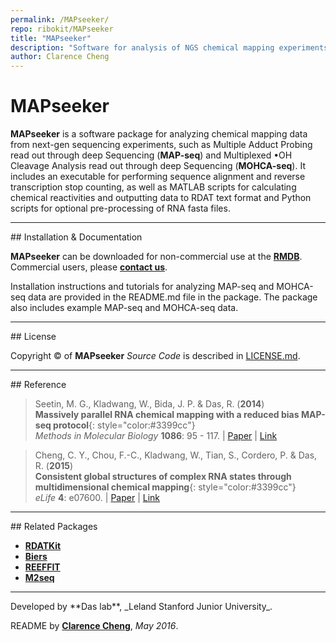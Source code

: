 ```yaml
---
permalink: /MAPseeker/
repo: ribokit/MAPseeker
title: "MAPseeker"
description: "Software for analysis of NGS chemical mapping experiments"
author: Clarence Cheng
---
```


# MAPseeker

**MAPseeker** is a software package for analyzing chemical mapping data from next-gen sequencing experiments, such as Multiple Adduct Probing read out through deep Sequencing (**MAP-seq**) and Multiplexed •OH Cleavage Analysis read out through deep Sequencing (**MOHCA-seq**).
It includes an executable for performing sequence alignment and reverse transcription stop counting, as well as MATLAB scripts for calculating chemical reactivities and outputting data to RDAT text format and Python scripts for optional pre-processing of RNA fasta files.

<hr/>
## Installation &amp; Documentation

**MAPseeker** can be downloaded for non-commercial use at the [**RMDB**](https://rmdb.stanford.edu/tools/). Commercial users, please [**contact us**](https://rmdb.stanford.edu/help/about/#contact).

Installation instructions and tutorials for analyzing MAP-seq and MOHCA-seq data are provided in the README.md file in the package. The package also includes example MAP-seq and MOHCA-seq data.

<hr/>
## License

Copyright &copy; of **MAPseeker** _Source Code_ is described in [LICENSE.md](https://github.com/DasLab/MAPseeker/blob/master/LICENSE.md).

<hr/>
## Reference

>Seetin, M. G., Kladwang, W., Bida, J. P. & Das, R. (**2014**)<br/>
>**Massively parallel RNA chemical mapping with a reduced bias MAP-seq protocol**{: style="color:#3399cc"}<br/>
>*Methods in Molecular Biology* **1086**: 95 - 117. | [Paper](https://daslab.stanford.edu/site_data/pub_pdf/2014_Seetin_MIMB.pdf) | [Link](http://link.springer.com/10.1007/978-1-62703-667-2_6)

>Cheng, C. Y., Chou, F.-C., Kladwang, W., Tian, S., Cordero, P. & Das, R. (**2015**)<br/>
>**Consistent global structures of complex RNA states through multidimensional chemical mapping**{: style="color:#3399cc"}<br/>
>*eLife* **4**: e07600. | [Paper](https://daslab.stanford.edu/site_data/pub_pdf/2015_Cheng_eLife.pdf) | [Link](http://elifesciences.org/content/4/e07600)

<hr/>
## Related Packages

* [**RDATKit**](/RDATKit/)
* [**Biers**](/Biers/)
* [**REEFFIT**](/REEFFIT/)
* [**M2seq**](/M2seq/)

<hr/>
Developed by **Das lab**, _Leland Stanford Junior University_.

README by [**Clarence Cheng**](https://github.com/cyucheng), *May 2016*.
